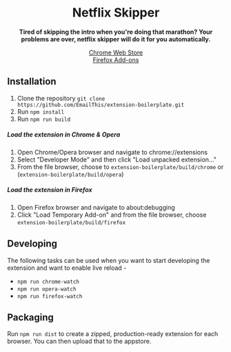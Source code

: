 <div align="center">
  <h1>
    Netflix Skipper  
  </h1>

  <p>
    <strong>Tired of skipping the intro when you're doing that marathon? Your problems are over, netflix skipper will do it for you automatically.</strong>
  </p>

  <a href="https://chrome.google.com/webstore/detail/netflix-skipper/llindiogmjfoecgpomeikmlfkjlknjef" >Chrome Web Store</a>
  <br>
  <a href="https://addons.mozilla.org/en-US/firefox/addon/netflix-skipper/" >Firefox Add-ons</a>
</div>


## Installation
1. Clone the repository `git clone https://github.com/EmailThis/extension-boilerplate.git`
2. Run `npm install`
3. Run `npm run build`


##### Load the extension in Chrome & Opera
1. Open Chrome/Opera browser and navigate to chrome://extensions
2. Select "Developer Mode" and then click "Load unpacked extension..."
3. From the file browser, choose to `extension-boilerplate/build/chrome` or (`extension-boilerplate/build/opera`)


##### Load the extension in Firefox
1. Open Firefox browser and navigate to about:debugging
2. Click "Load Temporary Add-on" and from the file browser, choose `extension-boilerplate/build/firefox`


## Developing
The following tasks can be used when you want to start developing the extension and want to enable live reload - 

- `npm run chrome-watch`
- `npm run opera-watch`
- `npm run firefox-watch`


## Packaging
Run `npm run dist` to create a zipped, production-ready extension for each browser. You can then upload that to the appstore.

